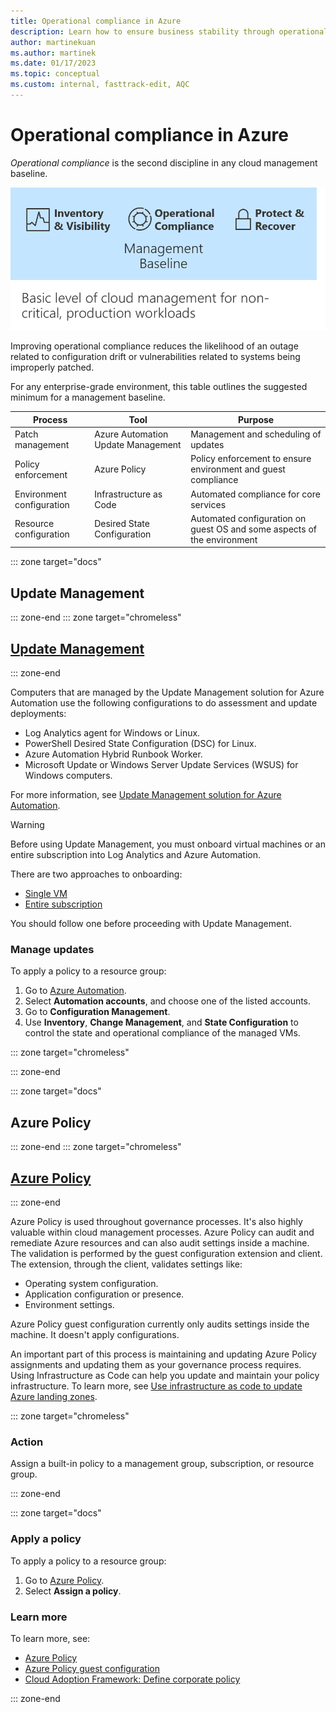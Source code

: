 ```yaml
---
title: Operational compliance in Azure
description: Learn how to ensure business stability through operational compliance by reducing the likelihood of outages or vulnerabilities.
author: martinekuan
ms.author: martinek
ms.date: 01/17/2023
ms.topic: conceptual
ms.custom: internal, fasttrack-edit, AQC
---
```


# Operational compliance in Azure

*Operational compliance* is the second discipline in any cloud management baseline.

![Diagram showing a cloud management baseline.](../../_images/manage/management-baseline.png)

Improving operational compliance reduces the likelihood of an outage related to configuration drift or vulnerabilities related to systems being improperly patched.

For any enterprise-grade environment, this table outlines the suggested minimum for a management baseline.

| Process | Tool | Purpose |
|---|---|---|
| Patch management | Azure Automation Update Management | Management and scheduling of updates |
| Policy enforcement | Azure Policy | Policy enforcement to ensure environment and guest compliance |
| Environment configuration | Infrastructure as Code | Automated compliance for core services |
| Resource configuration | Desired State Configuration | Automated configuration on guest OS and some aspects of the environment |

::: zone target="docs"

## Update Management

::: zone-end
::: zone target="chromeless"

## [Update Management](#tab/UpdateManagement)

::: zone-end

Computers that are managed by the Update Management solution for Azure Automation use the following configurations to do assessment and update deployments:

- Log Analytics agent for Windows or Linux.
- PowerShell Desired State Configuration (DSC) for Linux.
- Azure Automation Hybrid Runbook Worker.
- Microsoft Update or Windows Server Update Services (WSUS) for Windows computers.

For more information, see [Update Management solution for Azure Automation](/azure/automation/update-management/overview).

> [!WARNING]
> Before using Update Management, you must onboard virtual machines or an entire subscription into Log Analytics and Azure Automation.
>
> There are two approaches to onboarding:
>
> - [Single VM](../azure-server-management/onboard-single-vm.md)
> - [Entire subscription](../azure-server-management/onboard-at-scale.md)
>
> You should follow one before proceeding with Update Management.

### Manage updates

To apply a policy to a resource group:

1. Go to [Azure Automation](https://portal.azure.com/#blade/HubsExtension/BrowseResource/resourceType/Microsoft.Automation%2FAutomationAccounts).
1. Select **Automation accounts**, and choose one of the listed accounts.
1. Go to **Configuration Management**.
1. Use **Inventory**, **Change Management**, and **State Configuration** to control the state and operational compliance of the managed VMs.

::: zone target="chromeless"

::: zone-end

::: zone target="docs"

## Azure Policy

::: zone-end
::: zone target="chromeless"

## [Azure Policy](#tab/AzurePolicy)

::: zone-end

Azure Policy is used throughout governance processes. It's also highly valuable within cloud management processes. Azure Policy can audit and remediate Azure resources and can also audit settings inside a machine. The validation is performed by the guest configuration extension and client. The extension, through the client, validates settings like:

- Operating system configuration.
- Application configuration or presence.
- Environment settings.

Azure Policy guest configuration currently only audits settings inside the machine. It doesn't apply configurations.

An important part of this process is maintaining and updating Azure Policy assignments and updating them as your governance process requires.  Using Infrastructure as Code can help you update and maintain your policy infrastructure.  To learn more, see [Use infrastructure as code to update Azure landing zones](../infrastructure-as-code-updates.md).

::: zone target="chromeless"

### Action

Assign a built-in policy to a management group, subscription, or resource group.

::: zone-end

::: zone target="docs"

### Apply a policy

To apply a policy to a resource group:

1. Go to [Azure Policy](https://portal.azure.com/#blade/Microsoft_Azure_Policy/PolicyMenuBlade/GettingStarted).
1. Select **Assign a policy**.

### Learn more

To learn more, see:

- [Azure Policy](/azure/governance/policy/)
- [Azure Policy guest configuration](/azure/governance/policy/concepts/guest-configuration)
- [Cloud Adoption Framework: Define corporate policy](../../govern/policy-compliance/policy-definition.md)

::: zone-end

